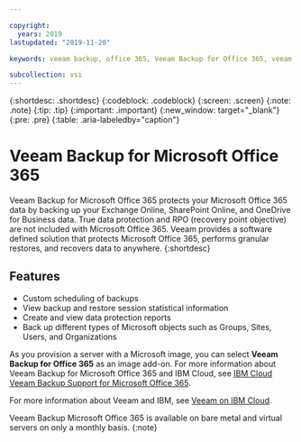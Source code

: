 ```yaml
---

copyright:
  years: 2019
lastupdated: "2019-11-20"

keywords: veeam backup, office 365, Veeam Backup for Office 365, veeam

subcollection: vsi
---
```


{:shortdesc: .shortdesc}
{:codeblock: .codeblock}
{:screen: .screen}
{:note: .note}
{:tip: .tip}
{:important: .important}
{:new_window: target="_blank"}
{:pre: .pre}
{:table: .aria-labeledby="caption"}

# Veeam Backup for Microsoft Office 365 

Veeam Backup for Microsoft Office 365 protects your Microsoft Office 365 data by backing up your Exchange Online, SharePoint Online, and OneDrive for Business data. True data protection and RPO (recovery point objective) are not included with Microsoft Office 365. Veeam provides a software defined solution that protects Microsoft Office 365, performs granular restores, and recovers data to anywhere.
{:shortdesc}

## Features

* Custom scheduling of backups
* View backup and restore session statistical information
* Create and view data protection reports
* Back up different types of Microsoft objects such as Groups, Sites, Users, and Organizations

As you provision a server with a Microsoft image, you can select **Veeam Backup for Office 365** as an image add-on. 
For more information about Veeam Backup for Microsoft Office 365 and IBM Cloud, see [IBM Cloud Veeam Backup Support for Microsoft Office 365](https://www.ibm.com/cloud/blog/ibm-cloud-announces-new-veeam-backup-support-for-microsoft-office-365).

For more information about Veeam and IBM, see [Veeam on IBM Cloud](https://www.ibm.com/cloud/veeam).


Veeam Backup Microsoft Office 365 is available on bare metal and virtual servers on only a monthly basis. 
{:note}
